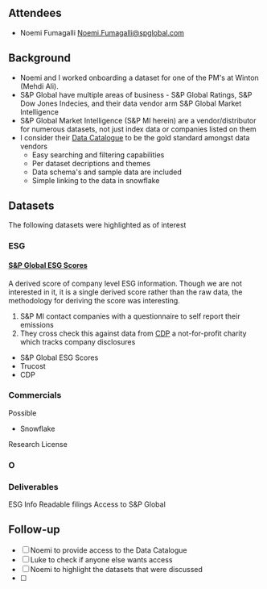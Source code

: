 ## Attendees
- Noemi Fumagalli <Noemi.Fumagalli@spglobal.com>

## Background
- Noemi and I worked onboarding a dataset for one of the PM's at Winton (Mehdi Ali).
- S&P Global have multiple areas of business - S&P Global Ratings, S&P Dow Jones Indecies, and their data vendor arm S&P Global Market Intelligence
- S&P Global Market Intelligence (S&P MI herein) are a vendor/distributor for numerous datasets, not just index data or companies listed on them
- I consider their [Data Catalogue](https://www.marketplace.spglobal.com/en/) to be the gold standard amongst data vendors
	- Easy searching and filtering capabilities
	- Per dataset decriptions and themes
	- Data schema's and sample data are included
	- Simple linking to the data in snowflake

## Datasets
The following datasets were highlighted as of interest

### ESG
#### [S&P Global ESG Scores](https://www.marketplace.spglobal.com/en/datasets/s-p-global-esg-scores-(171))

A derived score of company level ESG information. Though we are not interested in it, it is a single derived score rather than the raw data, the methodology for deriving the score was interesting.

1. S&P MI contact companies with a questionnaire to self report their emissions
2. They cross check this against data from [CDP](https://www.cdp.net/en) a not-for-profit charity which tracks company disclosures

- S&P Global ESG Scores
- Trucost
- CDP

### Commercials

Possible
- Snowflake

Research License

### O


### Deliverables

ESG Info
Readable filings
Access to S&P Global

## Follow-up
- [ ] Noemi to provide access to the Data Catalogue
- [ ] Luke to check if anyone else wants access
- [ ] Noemi to highlight the datasets that were discussed
- [ ] 